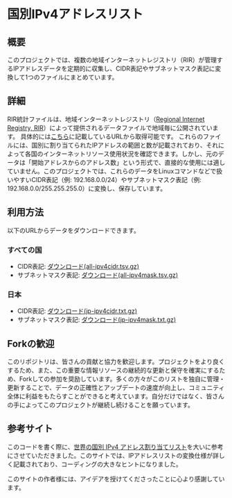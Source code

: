 # 国別IPv4アドレスリスト

## 概要
このプロジェクトでは、複数の地域インターネットレジストリ（RIR）が管理するIPアドレスデータを定期的に収集し、CIDR表記やサブネットマスク表記に変換して1つのファイルにまとめています。

## 詳細
RIR統計ファイルは、地域インターネットレジストリ（[Regional Internet Registry, RIR](https://en.wikipedia.org/wiki/Regional_Internet_registry)）によって提供されるデータファイルで地域毎に公開されています。
具体的には[こちら](https://github.com/inet-ip-info/WorldIPv4Map/blob/8981e2c07987fc15be3f005c008b4ec1b960a72b/main.go#L12-L16)に記載しているURLから取得可能です。
これらのファイルには、国別に割り当てられたIPアドレスの範囲と数が記載されており、それによって各国のインターネットリソース使用状況を確認できます。しかし、元のデータは「開始アドレスからのアドレス数」という形式で、直接的な使用には適していません。このプロジェクトでは、これらのデータをLinuxコマンドなどで扱いやすいCIDR表記（例: 192.168.0.0/24）やサブネットマスク表記（例: 192.168.0.0/255.255.255.0）に変換し、保存しています。

## 利用方法
以下のURLからデータをダウンロードできます。

### すべての国
- CIDR表記: [ダウンロード(all-ipv4cidr.tsv.gz)](https://github.com/inet-ip-info/WorldIPv4Map/releases/latest/download/all-ipv4cidr.tsv.gz)
- サブネットマスク表記: [ダウンロード(all-ipv4mask.tsv.gz)](https://github.com/inet-ip-info/WorldIPv4Map/releases/latest/download/all-ipv4mask.tsv.gz)

### 日本
- CIDR表記: [ダウンロード(jp-ipv4cidr.txt.gz)](https://github.com/inet-ip-info/WorldIPv4Map/releases/latest/download/jp-ipv4cidr.txt.gz)
- サブネットマスク表記: [ダウンロード(jp-ipv4mask.txt.gz)](https://github.com/inet-ip-info/WorldIPv4Map/releases/latest/download/jp-ipv4mask.txt.gz)

## Forkの歓迎
このリポジトリは、皆さんの貢献と協力を歓迎します。プロジェクトをより良くするため、また、この重要な情報リソースの継続的な更新と保守を確実にするため、Forkしての参加を奨励しています。多くの方々がこのリストを独自に管理・更新することで、データの正確性とアップデートの速度が向上し、コミュニティ全体に利益をもたらすことができると考えています。自分だけではなく、皆さんの手によってこのプロジェクトが継続し続けることを願っています。


## 参考サイト
このコードを書く際に、[世界の国別 IPv4 アドレス割り当てリスト](http://nami.jp/ipv4bycc/)を大いに参考にさせていただきました。このサイトでは、IPアドレスリストの変換仕様が詳しく記載されており、コーディングの大きなヒントになりました。

このサイトの作者様には、アイデアを授けてくださったことに心より感謝しています。